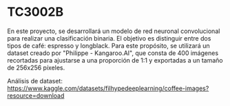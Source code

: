 # TC3002B

En este proyecto, se desarrollará un modelo de red neuronal convolucional para realizar una clasificación binaria. El objetivo es distinguir entre dos tipos de café: espresso y longblack. Para este propósito, se utilizará un dataset creado por "Philippe - Kangaroo.AI", que consta de 400 imágenes recortadas para ajustarse a una proporción de 1:1 y exportadas a un tamaño de 256x256 píxeles.

Análisis de dataset: https://www.kaggle.com/datasets/filhypedeeplearning/coffee-images?resource=download
